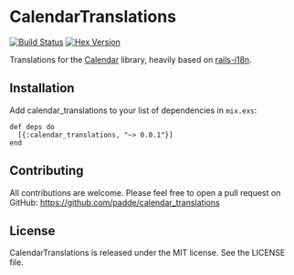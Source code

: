 # CalendarTranslations

[![Build Status](https://travis-ci.org/padde/calendar_translations.svg)](https://travis-ci.org/padde/calendar_translations)
[![Hex Version](http://img.shields.io/hexpm/v/calendar_translations.svg?style=flat)](https://hex.pm/packages/calendar_translations)

Translations for the [Calendar](https://github.com/lau/calendar) library,
heavily based on [rails-i18n](https://github.com/svenfuchs/rails-i18n).

## Installation

Add calendar_translations to your list of dependencies in `mix.exs`:

    def deps do
      [{:calendar_translations, "~> 0.0.1"}]
    end

## Contributing

All contributions are welcome. Please feel free to open a pull request on
GitHub: https://github.com/padde/calendar_translations

## License

CalendarTranslations is released under the MIT license. See the LICENSE file.
